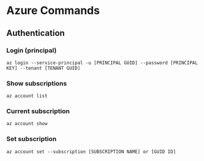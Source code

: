 # Azure Commands

## Authentication
### Login (principal)
```
az login --service-principal -u [PRINCIPAL GUID] --password [PRINCIPAL KEY] --tenant [TENANT GUID]
```
### Show subscriptions
```
az account list
```
### Current subscription
```
az account show
```
### Set subscription
```
az account set --subscription [SUBSCRIPTION NAME] or [GUID ID]
```
